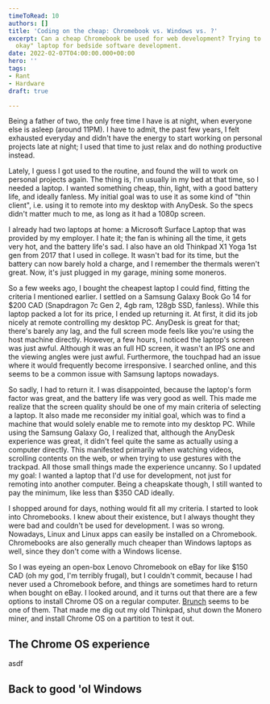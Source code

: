 ```yaml
---
timeToRead: 10
authors: []
title: 'Coding on the cheap: Chromebook vs. Windows vs. ?'
excerpt: Can a cheap Chromebook be used for web development? Trying to find the "most
  okay" laptop for bedside software development.
date: 2022-02-07T04:00:00.000+00:00
hero: ''
tags:
- Rant
- Hardware
draft: true

---
```

Being a father of two, the only free time I have is at night, when everyone else is asleep (around 11PM). I have to admit, the past few years, I felt exhausted everyday and didn't have the energy to start working on personal projects late at night; I used that time to just relax and do nothing productive instead.

Lately, I guess I got used to the routine, and found the will to work on personal projects again. The thing is, I'm usually in my bed at that time, so I needed a laptop. I wanted something cheap, thin, light, with a good battery life, and ideally fanless. My initial goal was to use it as some kind of "thin client", i.e. using it to remote into my desktop with AnyDesk. So the specs didn't matter much to me, as long as it had a 1080p screen.

I already had two laptops at home: a Microsoft Surface Laptop that was provided by my employer. I hate it; the fan is whining all the time, it gets very hot, and the battery life's sad. I also have an old Thinkpad X1 Yoga 1st gen from 2017 that I used in college. It wasn't bad for its time, but the battery can now barely hold a charge, and I remember the thermals weren't great. Now, it's just plugged in my garage, mining some moneros.

So a few weeks ago, I bought the cheapest laptop I could find, fitting the criteria I mentioned earlier. I settled on a Samsung Galaxy Book Go 14 for $200 CAD (Snapdragon 7c Gen 2, 4gb ram, 128gb SSD, fanless). While this laptop packed a lot for its price, I ended up returning it. At first, it did its job nicely at remote controlling my desktop PC. AnyDesk is great for that; there's barely any lag, and the full screen mode feels like you're using the host machine directly. However, a few hours, I noticed the laptop's screen was just awful. Although it was an full HD screen, it wasn't an IPS one and the viewing angles were just awful. Furthermore, the touchpad had an issue where it would frequently become irresponsive. I searched online, and this seems to be a common issue with Samsung laptops nowadays.

So sadly, I had to return it. I was disappointed, because the laptop's form factor was great, and the battery life was very good as well. This made me realize that the screen quality should be one of my main criteria of selecting a laptop. It also made me reconsider my initial goal, which was to find a machine that would solely enable me to remote into my desktop PC. While using the Samsung Galaxy Go, I realized that, although the AnyDesk experience was great, it didn't feel quite the same as actually using a computer directly. This manifested primarily when watching videos, scrolling contents on the web, or when trying to use gestures with the trackpad. All those small things made the experience uncanny. So I updated my goal: I wanted a laptop that I'd use for development, not just for remoting into another computer. Being a cheapskate though, I still wanted to pay the minimum, like less than $350 CAD ideally.

I shopped around for days, nothing would fit all my criteria. I started to look into Chromebooks. I knew about their existence, but I always thought they were bad and couldn't be used for development. I was so wrong. Nowadays, Linux and Linux apps can easily be installed on a Chromebook. Chromebooks are also generally much cheaper than Windows laptops as well, since they don't come with a Windows license.

So I was eyeing an open-box Lenovo Chromebook on eBay for like $150 CAD (oh my god, I'm terribly frugal), but I couldn't commit, because I had never used a Chromebook before, and things are sometimes hard to return when bought on eBay. I looked around, and it turns out that there are a few options to install Chrome OS on a regular computer. [Brunch](https://github.com/sebanc/brunch) seems to be one of them. That made me dig out my old Thinkpad, shut down the Monero miner, and install Chrome OS on a partition to test it out.

## The Chrome OS experience

asdf

## Back to good 'ol Windows